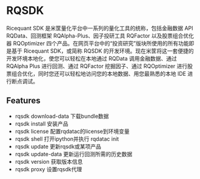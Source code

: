 RQSDK
====
Ricequant SDK 是米筐量化平台中一系列的量化工具的统称，包括金融数据 API RQData、回测框架 RQAlpha-Plus、因子投研工具 RQFactor 以及股票组合优化器 RQOptimizer 四个产品。在网页平台中的“投资研究”版块所使用的所有功能即是基于 Ricequant SDK，或简称 RQSDK 的开发环境。现在米筐将这一套便捷的开发环境本地化，使您可以轻松在本地通过 RQData 调用金融数据、通过 RQAlpha Plus 进行回测、通过 RQFactor 挖掘因子、通过 RQOptimizer 进行股票组合优化，同时您还可以轻松地访问您的本地数据、用您最熟悉的本地 IDE 进行断点调试。


Features
--------
* rqsdk download-data  下载bundle数据
* rqsdk install        安装产品
* rqsdk license        配置rqdatac的license到环境变量
* rqsdk shell          打开ipython并执行 rqdatac init
* rqsdk update         更新rqsdk或某项产品
* rqsdk update-data    更新运行回测所需的历史数据
* rqsdk version        获取版本信息
* rqsdk proxy          设置rqsdk代理
